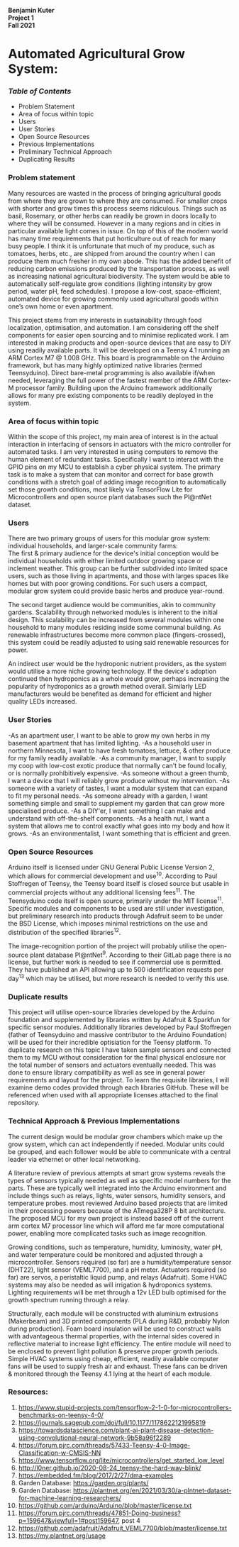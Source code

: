 **Benjamin Kuter**  
**Project 1**  
**Fall 2021**  

<h1>Automated Agricultural Grow System:</h1>

*<h3>Table of Contents</h3>*
- Problem Statement  
- Area of focus within topic  
- Users  
- User Stories  
- Open Source Resources  
- Previous Implementations  
- Preliminary Technical Approach
- Duplicating Results


<h3>Problem statement</h3>

Many resources are wasted in the process of bringing agricultural goods from where they are grown to where they are consumed. For smaller crops with shorter and grow times this process seems ridiculous. Things such as basil, Rosemary, or other herbs can readily be grown in doors locally to where they will be consumed. However in a many regions and in cities in particular available light comes in issue. On top of this of the modern world has many time requirements that put horticulture out of reach for many busy people. I think it is unfortunate that much of my produce, such as tomatoes, herbs, etc.,  are shipped from around the country when I can produce them much fresher in my own abode. This has the added benefit of reducing carbon emissions produced by the transportation process, as well as increasing national agricultural biodiversity. The system would be able to automatically self-regulate grow conditions (lighting intensity by grow period, water pH, feed schedules). I propose a low-cost, space-efficient, automated device for growing commonly used agricultural goods within one’s own home or even apartment.

This project stems from my interests in sustainability through food localization, optimisation, and automation. I am considering off the shelf components for easier open sourcing and to minimise replicated work. I am interested in making products and open-source devices that are easy to DIY using readily available parts. It will be developed on a Teensy 4.1 running an ARM Cortex M7 @ 1.008 GHz. This board is programmable on the Arduino framework, but has many highly optimized native libraries (termed Teensyduino). Direct bare-metal programming is also available if/when needed, leveraging the full power of the fastest member of the ARM Cortex-M processor family. Building upon the Arduino framework additionally allows for many pre existing components to be readily deployed in the system.



<h3>Area of focus within topic</h3>

Within the scope of this project, my main area of interest is in the actual interaction in interfacing of sensors in actuators with the micro controller for automated tasks. I am very interested in using computers to remove the human element of redundant tasks. Specifically I want to interact with the GPIO pins on my MCU to establish a cyber physical system. The primary task is to make a system that can monitor and correct for base growth conditions with a stretch goal of adding image recognition to automatically set those growth conditions, most likely via TensorFlow Lite for Microcontrollers and open source plant databases such the Pl@ntNet dataset.  



<h3>Users</h3>   

There are two primary groups of users for this modular grow system: individual households, and larger-scale community farms:  
The first & primary audience for the device's initial conception would be individual households with either limited outdoor growing space or inclement weather. This group can be further subdivided into limited space users, such as those living in apartments, and those with larges spaces like homes but with poor growing conditions. For such users a compact, modular grow system could provide basic herbs and produce year-round.

The second target audience would be communities, akin to community gardens. Scalability through networked modules is inherent to the initial design. This scalability can be increased from several modules within one household to many modules residing inside some communal building. As renewable infrastructures become more common place (fingers-crossed), this system could be readily adjusted to using said renewable resources for power.  

An indirect user would be the hydroponic nutrient providers, as the system would utilise a more niche growing technology. If the device's adoption continued then hydroponics as a whole would grow, perhaps increasing the popularity of hydroponics as a growth method overall. Similarly LED manufacturers would be benefited as demand for efficient and higher quality LEDs increased.

<h3>User Stories</h3>  

-As an apartment user, I want to be able to grow my own herbs in my basement apartment that has limited lighting.
-As a household user in northern Minnesota, I want to have fresh tomatoes, lettuce, & other produce for my family readily available.
-As a community manager, I want to supply my coop with low-cost exotic produce that normally can't be found locally, or is normally prohibitively expensive.
-As someone without a green thumb, I want a device that I will reliably grow produce without my intervention.
-As someone with a variety of tastes, I want a modular system that can expand to fit my personal needs. -As someone already with a garden, I want something simple and small to supplement my garden that can grow more specialised produce.
-As a DIY'er, I want something I can make and understand with off-the-shelf components.
-As a health nut, I want a system that allows me to control exactly what goes into my body and how it grows.
-As an environmentalist, I want something that is efficient and green.



<h3>Open Source Resources</h3>

Arduino itself is licensed under GNU General Public License Version 2, which allows for commercial development and use<sup>10</sup>. According to Paul Stoffregen of Teensy, the Teensy board itself is closed source but usable in commercial projects without any additional licensing fees<sup>11</sup>. The Teensyduino code itself is open source, primarily under the MIT license<sup>11</sup>. Specific modules and components to be used are still under investigation, but preliminary research into products through Adafruit seem to be under the BSD License, which imposes minimal restrictions on the use and distribution of the specified libraries<sup>12</sup>.

The image-recognition portion of the project will probably utilise the open-source plant database Pl@ntNet<sup>9</sup>. According to their GitLab page there is no license, but further work is needed to see if commercial use is permitted. They have published an API allowing up to 500 identification requests per day<sup>13</sup> which may be utilised, but more research is needed to verify this use.



<h3>Duplicate results</h3>

This project will utilise open-source libraries developed by the Arduino foundation and supplemented by libraries written by Adafruit & Sparkfun for specific sensor modules. Additionally libraries developed by Paul Stoffregen (father of Teensyduino and massive contributor to the Arduino Foundation) will be used for their incredible optisiation for the Teensy platform. To duplicate research on this topic I have taken sample sensors and connected them to my MCU without consideration for the final physical enclosure nor the total number of sensors and actuators eventually needed. This was done to ensure library compatibility as well as see in general power requirements and layout for the project. To learn the requisite libraries, I will examine demo codes provided through each libraries GitHub. These will be referenced when used with all appropriate licenses attached to the final repository.



<h3>Technical Approach & Previous Implementations</h3>

The current design would be modular grow chambers which make up the grow system, which can act independently if needed. Modular units could be grouped, and each follower would be able to communicate with a central leader via ethernet or other local networking.

A literature review of previous attempts at smart grow systems reveals the types of sensors typically needed as well as specific model numbers for the parts. These are typically well integrated into the Arduino environment and include things such as relays, lights, water sensors, humidity sensors, and temperature probes. most reviewed Arduino based projects that are limited in their processing powers because of the ATmega328P 8 bit architecture. The proposed MCU for my own project is instead based off of the current arm cortex M7 processor line which will afford me far more computational power, enabling more complicated tasks such as image recognition.

Growing conditions, such as temperature, humidity, luminosity, water pH, and water temperature could be monitored and adjusted through a microcontroller. Sensors required (so far) are a humidity/temperature sensor (DHT22), light sensor (VEML7700), and a pH meter. Actuators required (so far) are servos, a peristaltic liquid pump, and relays (Adafruit). Some HVAC systems may also be needed as will irrigation & hydroponics systems. Lighting requirements will be met through a 12v LED bulb optimised for the growth spectrum running through a relay.

Structurally, each module will be constructed with aluminium extrusions (Makerbeam) and 3D printed components (PLA during R&D, probably Nylon during production). Foam board insulation will be used to construct walls with advantageous thermal properties, with the internal sides covered in reflective material to increase light efficiency. The entire module will need to be enclosed to prevent light pollution & preserve proper growth periods. Simple HVAC systems using cheap, efficient, readily available computer fans will be used to supply fresh air and exhaust. These fans can be driven & monitored through the Teensy 4.1 lying at the heart of each module.



<h3>Resources:</h3>

1. https://www.stupid-projects.com/tensorflow-2-1-0-for-microcontrollers-benchmarks-on-teensy-4-0/
2. https://journals.sagepub.com/doi/full/10.1177/1178622121995819
3. https://towardsdatascience.com/plant-ai-plant-disease-detection-using-convolutional-neural-network-9b58a96f2289
4. https://forum.pjrc.com/threads/57433-Teensy-4-0-Image-Classification-w-CMSIS-NN
5. https://www.tensorflow.org/lite/microcontrollers/get_started_low_level
6. http://l0ner.github.io/2020-08-24_teensy-the-hard-way-blink/
7. https://embedded.fm/blog/2017/2/27/dma-examples
8. Garden Database: https://garden.org/plants/
9. Garden Database: https://plantnet.org/en/2021/03/30/a-plntnet-dataset-for-machine-learning-researchers/
10. https://github.com/arduino/Arduino/blob/master/license.txt
11. https://forum.pjrc.com/threads/47851-Doing-business?p=159647&viewfull=1#post159647, post 4
12. https://github.com/adafruit/Adafruit_VEML7700/blob/master/license.txt
13. https://my.plantnet.org/usage
